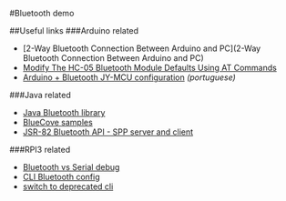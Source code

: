 #Bluetooth demo

##Useful links
###Arduino related
* [2-Way Bluetooth Connection Between Arduino and PC](2-Way Bluetooth Connection Between Arduino and PC)
* [Modify The HC-05 Bluetooth Module Defaults Using AT Commands](http://www.instructables.com/id/Modify-The-HC-05-Bluetooth-Module-Defaults-Using-A/)
* [Arduino + Bluetooth JY-MCU configuration](http://roboino.com.br/arduino-bluetooth-android-parte-1-configuracao-do-bluetooth-jy-mcu/) *(portuguese)*

###Java related
* [Java Bluetooth library](http://bluecove.org/)
* [BlueCove samples](http://www.javaquery.com/2014/07/bluecove-bluetooth-remote-device.html)
* [JSR-82 Bluetooth API - SPP server and client](http://www.jsr82.com/jsr-82-sample-spp-server-and-client/)

###RPI3 related
* [Bluetooth vs Serial debug](http://www.slideshare.net/yeokm1/raspberry-pi-3-uartbluetooth-issues)
* [CLI Bluetooth config](https://wiki.debian.org/BluetoothUser)
* [switch to deprecated cli](http://stackoverflow.com/questions/30946821/bluecove-with-bluez-chucks-can-not-open-sdp-session-2-no-such-file-or-direct)
